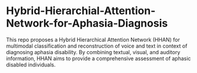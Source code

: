 # Hybrid-Hierarchial-Attention-Network-for-Aphasia-Diagnosis
This repo proposes a Hybrid Hierarchical Attention Network (HHAN) for multimodal classification and reconstruction of voice and text in context of diagnosing aphasia disability. By combining textual, visual, and auditory information,  HHAN aims to provide a comprehensive assessment of aphasic disabled individuals.  
